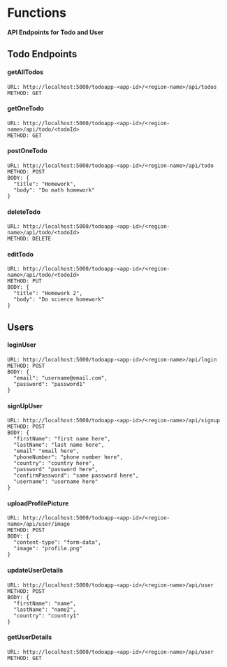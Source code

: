 # Functions
**API Endpoints for Todo and User**

## Todo Endpoints
#### getAllTodos
```http
URL: http://localhost:5000/todoapp-<app-id>/<region-name>/api/todos
METHOD: GET
```
#### getOneTodo
```http
URL: http://localhost:5000/todoapp-<app-id>/<region-name>/api/todo/<todoId>
METHOD: GET
```
#### postOneTodo
```http
URL: http://localhost:5000/todoapp-<app-id>/<region-name>/api/todo
METHOD: POST
BODY: {
  "title": "Homework",
  "body": "Do math homework"
}
```
#### deleteTodo
```http
URL: http://localhost:5000/todoapp-<app-id>/<region-name>/api/todo/<todoId>
METHOD: DELETE
```
#### editTodo
```http
URL: http://localhost:5000/todoapp-<app-id>/<region-name>/api/todo/<todoId>
METHOD: PUT
BODY: {
  "title": "Homework 2",
  "body": "Do science homework"
}
```

## Users
#### loginUser
```http
URL: http://localhost:5000/todoapp-<app-id>/<region-name>/api/login
METHOD: POST
BODY: {
  "email": "username@email.com",
  "password": "password1"
}
```
#### signUpUser
```http
URL: http://localhost:5000/todoapp-<app-id>/<region-name>/api/signup
METHOD: POST
BODY: {
  "firstName": "first name here",
  "lastName": "last name here",
  "email" "email here",
  "phoneNumber": "phone number here",
  "country": "country here",
  "password" "password here",
  "confirmPassword": "same password here",
  "username": "username here"
}
```
#### uploadProfilePicture
```http
URL: http://localhost:5000/todoapp-<app-id>/<region-name>/api/user/image
METHOD: POST
BODY: {
  "content-type": "form-data",
  "image": "profile.png"
}
```
#### updateUserDetails
```http
URL: http://localhost:5000/todoapp-<app-id>/<region-name>/api/user
METHOD: POST
BODY: {
  "firstName": "name",
  "lastName": "name2",
  "country": "country1"
}
```
#### getUserDetails
```http
URL: http://localhost:5000/todoapp-<app-id>/<region-name>/api/user
METHOD: GET
```
